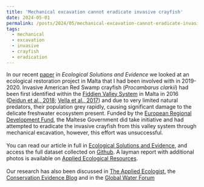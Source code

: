 ```yaml
---
title: 'Mechanical excavation cannot eradicate invasive crayfish'
date: 2024-05-01
permalink: /posts/2024/05/mechanical-excavation-cannot-eradicate-invasive-crayfish/
tags:
  - mechanical
  - excavation
  - invasive
  - crayfish
  - eradication
---
```


In our recent [paper](https://besjournals.onlinelibrary.wiley.com/doi/10.1002/2688-8319.12325) in *Ecological Solutions and Evidence* we looked at an ecological restoration project in Malta that I had been involved with in 2019-2020. Invasive American Red Swamp crayfish (*Procambarus clarkii*) had been first identified within the [Fiddien Valley System](https://chadwicklakes.mt/the-valley/) in Malta in 2016 ([Deidun et al., 2018](https://doi.org/10.1093/jcbiol/ruy076); [Vella et al., 2017](https://dergipark.org.tr/en/pub/nesciences/issue/30450/328931)) and due to very limited natural predators, their population grey rapidly, causing significant damage to the delicate freshwater ecosystem present. Funded by the [European Regional Development Fund](https://kohesio.ec.europa.eu/en/projects/Q3056263), the Maltese Government did take initiative and had attempted to eradicate the invasive crayfish from this valley system through mechanical excavation, however, this effort was unsuccessful.\
\
You can read our article in full in [Ecological Solutions and Evidence](https://besjournals.onlinelibrary.wiley.com/doi/10.1002/2688-8319.12325), and access the full dataset collected on [Github](https://github.com/AlexCaruana/Red_Swamp_Crayfish_Malta). A layman report with additional photos is available on [Applied Ecological Resources](https://www.britishecologicalsociety.org/applied-ecology-resources/document/20240157815/).\
\
Our research has also been discussed in [The Applied Ecologist](https://appliedecologistsblog.com/2024/05/14/learning-from-failure-attempted-eradication-of-red-swamp-crayfish-in-malta-did-not-deliver/), the [Conservation Evidence Blog](https://about.conservationevidence.com/2024/05/24/a-tale-of-a-plucky-masters-student-resources-wasted-and-how-lack-of-follow-up-means-valuable-lessons-from-large-conservation-projects-can-be-lost/) and in the [Global Water Forum](https://www.globalwaterforum.org/2024/05/23/can-excavation-eradicate-the-invasive-american-red-swamp-crayfish-in-malta/)
